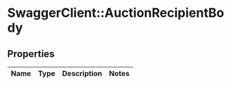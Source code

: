 # SwaggerClient::AuctionRecipientBody

## Properties
Name | Type | Description | Notes
------------ | ------------- | ------------- | -------------

